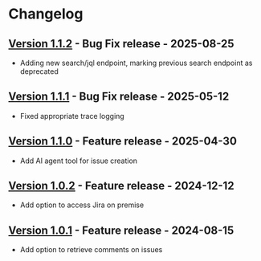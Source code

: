 # Changelog

## [Version 1.1.2](https://github.com/dataiku/dss-plugin-jira/releases/tag/v1.1.2) - Bug Fix release - 2025-08-25

- Adding new search/jql endpoint, marking previous search endpoint as deprecated

## [Version 1.1.1](https://github.com/dataiku/dss-plugin-jira/releases/tag/v1.1.1) - Bug Fix release - 2025-05-12

- Fixed appropriate trace logging

## [Version 1.1.0](https://github.com/dataiku/dss-plugin-jira/releases/tag/v1.1.0) - Feature release - 2025-04-30

- Add AI agent tool for issue creation

## [Version 1.0.2](https://github.com/dataiku/dss-plugin-jira/releases/tag/v1.0.2) - Feature release - 2024-12-12

- Add option to access Jira on premise

## [Version 1.0.1](https://github.com/dataiku/dss-plugin-jira/releases/tag/v1.0.1) - Feature release - 2024-08-15

- Add option to retrieve comments on issues
